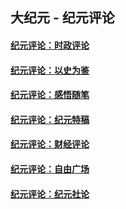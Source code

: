 ## 大纪元 - 纪元评论

#### [纪元评论：时政评论](indexes/nsc1025/README.md?12190330)
#### [纪元评论：以史为鉴](indexes/nsc1028/README.md?12190330)
#### [纪元评论：感悟随笔](indexes/nsc1035/README.md?12190330)
#### [纪元评论：纪元特稿](indexes/nsc424/README.md?12190330)
#### [纪元评论：财经评论](indexes/nsc1026/README.md?12190330)
#### [纪元评论：自由广场](indexes/nsc993/README.md?12190330)
#### [纪元评论：纪元社论](indexes/nsc422/README.md?12190330)
